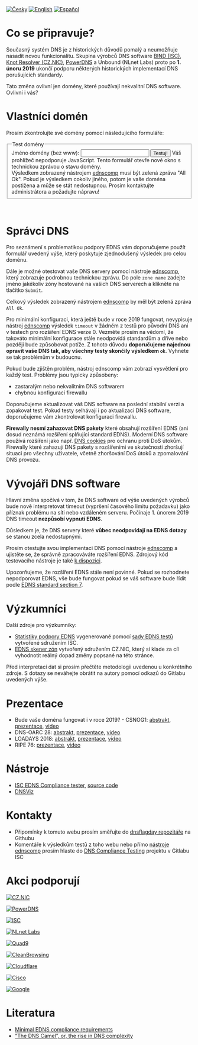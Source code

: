 <div class="translations">
<nav>
	<a href="/cs"><img alt="Česky" src="/flags/cs.svg"/></a>
	<a href="/"><img alt="English" src="/flags/en.svg"/></a>
	<a href="/es"><img alt="Español" src="/flags/es.svg"/></a>
</nav>
</div>

Co se připravuje?
=================
Současný systém DNS je z historických důvodů pomalý a neumožňuje nasadit novou funkcionalitu. Skupina výrobců DNS software [BIND (ISC)](https://www.isc.org/blogs/end-to-bandaids/), 
[Knot Resolver (CZ.NIC)](https://en.blog.nic.cz/2018/03/14/together-for-better-stability-speed-and-further-extensibility-of-the-dns-ecosystem/), [PowerDNS](https://blog.powerdns.com/2018/03/22/removing-edns-workarounds/) a Unbound (NLnet Labs) proto po **1. únoru 2019** ukončí podporu některých historických implementací DNS porušujících standardy.

Tato změna ovlivní jen domény, které používají nekvalitní DNS software. Ovlivní i vás?

Vlastníci domén
===============
Prosím zkontrolujte své domény pomocí následujícího formuláře:
<div id="domain-checker">
	<form action="https://ednscomp.isc.org/ednscomp" method="GET" target="_blank">
		<fieldset>
			<legend>Test domény</legend>
			<label for="zone">Jméno domény (bez www):
				<input type="text" name="zone" id="zone" required>
			</label>
			<input type="submit" value="Testuj!">
			<noscript>Váš prohlížeč nepodporuje JavaScript. Tento formulář otevře nové okno s technickou zprávou o stavu domény.<br>
Výsledkem zobrazený nástrojem <a href="https://ednscomp.isc.org/ednscomp">ednscomp</a> musí být zelená zpráva "All Ok". Pokud je výsledkem cokoliv jiného, potom je vaše doména postižena a může se stát nedostupnou. Prosím kontaktujte administrátora a požadujte nápravu!
			</noscript>
		</fieldset>
	</form>
</div>
<script><!-- translate the form above and these constants, please keep the whitespaces! -->
const domainCheckerInit = {
	placeIntoElement: document.getElementById( "domain-checker" ),
	texts: {
		formTitle: 'Test domény',
		labelText: 'Jméno domény (bez www): ',
		submitText: 'Testuj!',
		reportOkHtml: ': <span style="color: green;">V pořádku.</span></div>' +
		'<div><img style="height: 5em;" src="/signs/ok.svg"/></div>' +
		'<div>Tato doména je perfektně připravena, gratulujeme!',

		reportCompatibleHtml: ': <span style="color: orange;">Menší nedostatky!</span></div>' +
		'<div><img style="height: 5em;" src="/signs/compatible.svg"/></div>' +
		'<div>Tato doména bude fungovat i po změnách v roce 2019, nicméně chybí u ní podpora nejnovějších DNS standardů. To znamená, že tato doména nemůže použít nejnovější metody zabezpečení a je zranitelnější vůči útokům. Nalezené nedostatky také mohou způsobit potíže v budoucnosti. Doporučujeme požádat vašeho správce domény o opravu zjištěných problémů. Můžete ho odkázat na web dnsflagday.net/cs a ',

		reportHighLatencyHtml: ': <span style="color: red;">Vážné problémy!</span></div>' +
		'<div><img style="height: 5em;" src="/signs/high_latency.svg"/></div>' +
		'<div>Tato doména bude po změnách v roce 2019 vážně postižena. Přestože doména nepřestane fungovat, uživatelé mohou čelit náhodným výpadkům a přístup na doménu bude zpomalený. Důrazně doporučujeme požádat vašeho správce domény o opravu zjištěných problémů. Můžete ho odkázat na web dnsflagday.net/cs a ',

		reportFailHtml: ': <span style="font-weight: bold; color: red;">Fatální chyba!</span></div>' +
		'<div><img style="height: 5em;" src="/signs/dead.svg"/></div>' +
		'<div>Tato doména bude po změnách v roce 2019 ZCELA NEFUNKČNÍ! Pro vyloučení nahodilých chyb v síti prosím zopakujte test. Pokud problém přetrvává, je nezbytné požadovat nápravu od vašeho správce domény. Můžete ho odkázat na web dnsflagday.net/cs a ',

		reportTestErrorHtml: ': Omlouváme se, výsledek testu v tomto okamžiku nelze vyhodnotit. Zájem o testování předčil naše očekávání a již pracujeme na posílení testovací infrastruktury. Zkuste prosím test zopakovat později. Pokud problém přetrvává, ujistěte se, že zadané jméno odpovídá <strong>DNS zóně</strong>, tj. zadejte "example.cz" na místo "www.example.cz".',

		reportLinkText: ' technickou zprávu ',  // text before URL to report
	},
	status: {
		loading: 'Probíhá test, prosím čekejte… Test může zabrat několik desítek sekund.',
		done: 'Testování dokončeno:',
		errorApi: 'Omlouváme se, výsledek testu v tomto okamžiku nelze vyhodnotit. Zájem o testování předčil naše očekávání a již pracujeme na posílení testovací infrastruktury.',
		errorInput: 'Neplatné jméno nebo jiná neočekávaná chyba!',
	},
};
</script>
<script src="/domain-checker.js"></script>
<br>

Správci DNS
===========
Pro seznámení s problematikou podpory EDNS vám doporučujeme použít formulář uvedený výše, který poskytuje zjednodušený výsledek pro celou doménu.

Dále je možné otestovat vaše DNS servery pomocí nástroje [ednscomp](https://ednscomp.isc.org/ednscomp), který zobrazuje podrobnou technickou zprávu. Do pole `zone name` zadejte jméno jakékoliv zóny hostované na vašich DNS serverech a klikněte na tlačítko `Submit`.

Celkový výsledek zobrazený nástrojem [ednscomp](https://ednscomp.isc.org/ednscomp) by měl být zelená zpráva `All Ok`.

Pro minimální konfiguraci, která ještě bude v roce 2019 fungovat, nevypisuje nástroj [ednscomp](https://ednscomp.isc.org/ednscomp) výsledek `timeout` v žádném z testů pro původní DNS ani v testech pro rozšíření EDNS verze 0. Vezměte prosím na vědomí, že takováto minimální konfigurace stále neodpovídá standardům a dříve nebo později bude způsobovat potíže. Z tohoto důvodu **doporučujeme najednou opravit vaše DNS tak, aby všechny testy skončily výsledkem `ok`**. Vyhnete se tak problémům v budoucnu.

Pokud bude zjištěn problém, nástroj ednscomp vám zobrazí vysvětlení pro každý test. Problémy jsou typicky způsobeny:
* zastaralým nebo nekvalitním DNS softwarem
* chybnou konfigurací firewallu

Doporučujeme aktualizovat váš DNS software na poslední stabilní verzi a zopakovat test. Pokud testy selhávají i po aktualizaci DNS software, doporučujeme vám zkontrolovat konfiguraci firewallu.

**Firewally nesmí zahazovat DNS pakety** které obsahují rozšíření EDNS (ani dosud neznámá rozšíření splňující standard EDNS). Moderní DNS software používá rozšíření jako např. [DNS cookies](https://tools.ietf.org/html/rfc7873) pro ochranu proti DoS útokům. Firewally které zahazují DNS pakety s rozšířeními ve skutečnosti zhoršují situaci pro všechny uživatele, včetně zhoršování DoS útoků a zpomalování DNS provozu.

Vývojáři DNS software
=====================
Hlavní změna spočívá v tom, že DNS software od výše uvedených výrobců bude nově interpretovat timeout (vypršení časového limitu požadavku) jako příznak problému na síti nebo vzdáleném serveru. Počínaje 1. únorem 2019 DNS timeout **nezpůsobí vypnutí EDNS**.

Důsledkem je, že DNS servery které **vůbec neodpovídají na EDNS dotazy** se stanou zcela nedostupnými.

Prosím otestujte svou implementaci DNS pomocí nástroje [ednscomp](https://ednscomp.isc.org/ednscomp) a ujistěte se, že správně zpracováváte rozšíření EDNS. Zdrojový kód testovacího nástroje je také [k dispozici](https://gitlab.isc.org/isc-projects/DNS-Compliance-Testing).

Upozorňujeme, že rozšíření EDNS stále není povinné. Pokud se rozhodnete nepodporovat EDNS, vše bude fungovat pokud se váš software bude řídit podle [EDNS standard section 7](https://tools.ietf.org/html/rfc6891#section-7).

Výzkumníci
==========
Další zdroje pro výzkumníky:
 * [Statistiky podpory EDNS](https://ednscomp.isc.org/) vygenerované pomocí [sady EDNS testů](https://gitlab.isc.org/isc-projects/DNS-Compliance-Testing) vytvořené sdružením ISC.
 * [EDNS skener zón](https://gitlab.labs.nic.cz/knot/edns-zone-scanner/) vytvořený sdružením CZ.NIC, který si klade za cíl vyhodnotit reálný dopad změny popsané na této stránce.

Před interpretací dat si prosím přečtěte metodologii uvedenou u konkrétního zdroje. S dotazy se neváhejte obrátit na autory pomocí odkazů do Gitlabu uvedených výše.

Prezentace
==========

 * Bude vaše doména fungovat i v roce 2019? - CSNOG1: [abstrakt](https://csnog.eu/event/1/contributions/33/), [prezentace](https://csnog.eu/event/1/contributions/33/attachments/9/31/Petr_Spacek_01.pdf), [video](https://youtu.be/KQO48HbY6o0)
 * DNS-OARC 28: [abstrakt](https://indico.dns-oarc.net/event/28/contributions/515/), [prezentace](https://indico.dns-oarc.net/event/28/contributions/515/attachments/490/799/Removing_EDNS_Workarounds.pdf), [video](https://www.youtube.com/watch?v=9YYH8JFH_bY&feature=youtu.be&t=5198)
 * LOADAYS 2018: [abstrakt](http://loadays.org/pages/dnsupdate.html), [prezentace](http://loadays.org/files/plexis-edns-workaround-removal-loadays-2018.pdf), [video](https://www.youtube.com/watch?v=OXbbH0ORmSY)
 * RIPE 76: [prezentace](https://ripe76.ripe.net/presentations/159-edns.pdf), [video](https://ripe76.ripe.net/archives/video/161)

Nástroje
========

 * [ISC EDNS Compliance tester](https://ednscomp.isc.org/), [source code](https://gitlab.isc.org/isc-projects/DNS-Compliance-Testing)
 * [DNSViz](http://dnsviz.net/)

Kontakty
========

 * Připomínky k tomuto webu prosím směřujte do [dnsflagday repozitáře](https://github.com/dns-violations/dnsflagday/issues) na Githubu
 * Komentáře k výsledkům testů z toho webu nebo přímo [nástroje ednscomp](https://ednscomp.isc.org/ednscomp) prosím hlaste do [DNS Compliance Testing](https://gitlab.isc.org/isc-projects/DNS-Compliance-Testing) projektu v Gitlabu ISC

Akci podporují
==============
<script id="do-not-translate-randomize-this-section" src="/supporters-randomiser.js" defer></script>

[![CZ.NIC](/images/cznic.svg)](https://www.nic.cz/)

[![PowerDNS](/images/powerdns.svg)](https://www.powerdns.com/)

[![ISC](/images/isc.png)](https://www.isc.org/)

[![NLnet Labs](/images/nlnetlabs.svg)](https://nlnetlabs.nl/)

[![Quad9](/images/quad9.png)](https://quad9.net/)

[![CleanBrowsing](https://cleanbrowsing.org/images/CleanBrowsing-logo-small-dark.png)](https://cleanbrowsing.org/)

[![Cloudflare](/images/cloudflare.png)](https://www.cloudflare.com/)

[![Cisco](/images/cisco.svg)](https://www.opendns.com/cisco-opendns/)

[![Google](/images/google.svg)](https://developers.google.com/speed/public-dns/)

Literatura
==========
 * [Minimal EDNS compliance requirements](https://datatracker.ietf.org/doc/draft-spacek-edns-camel-diet/)
 * [“The DNS Camel”, or, the rise in DNS complexity](https://blog.powerdns.com/2018/03/22/the-dns-camel-or-the-rise-in-dns-complexit/)
